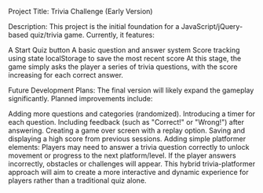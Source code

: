 Project Title: Trivia Challenge (Early Version)

Description:
This project is the initial foundation for a JavaScript/jQuery-based quiz/trivia game.
Currently, it features:

A Start Quiz button
A basic question and answer system
Score tracking using state
localStorage to save the most recent score
At this stage, the game simply asks the player a series of trivia questions, with the score increasing for each correct answer.

Future Development Plans:
The final version will likely expand the gameplay significantly.
Planned improvements include:

Adding more questions and categories (randomized).
Introducing a timer for each question.
Including feedback (such as "Correct!" or "Wrong!") after answering.
Creating a game over screen with a replay option.
Saving and displaying a high score from previous sessions.
Adding simple platformer elements:
Players may need to answer a trivia question correctly to unlock movement or progress to the next platform/level.
If the player answers incorrectly, obstacles or challenges will appear.
This hybrid trivia-platformer approach will aim to create a more interactive and dynamic experience for players rather than a traditional quiz alone.